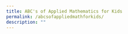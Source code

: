 ```yaml
---
title: ABC's of Applied Mathematics for Kids
permalink: /abcsofappliedmathforkids/
description: ""
---
```

